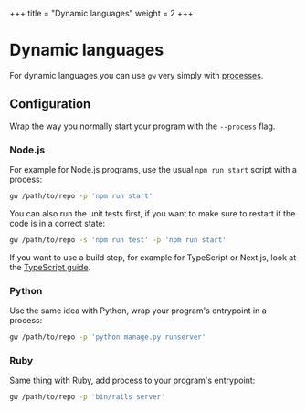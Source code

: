 +++
title = "Dynamic languages"
weight = 2
+++

# Dynamic languages

For dynamic languages you can use `gw` very simply with [processes](/usage/actions#processes).

## Configuration

Wrap the way you normally start your program with the `--process` flag.

### Node.js

For example for Node.js programs, use the usual `npm run start` script with a process:

```sh
gw /path/to/repo -p 'npm run start'
```

You can also run the unit tests first, if you want to make sure to restart if the code is in a correct state:

```sh
gw /path/to/repo -s 'npm run test' -p 'npm run start'
```

If you want to use a build step, for example for TypeScript or Next.js, look at the [TypeScript guide](/guides/compiled#typescript).

### Python

Use the same idea with Python, wrap your program's entrypoint in a process:

```sh
gw /path/to/repo -p 'python manage.py runserver'
```

### Ruby

Same thing with Ruby, add process to your program's entrypoint:

```sh
gw /path/to/repo -p 'bin/rails server'
```
